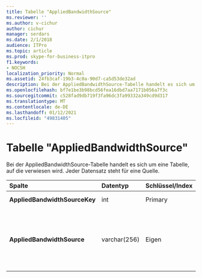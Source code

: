 ```yaml
---
title: Tabelle "AppliedBandwidthSource"
ms.reviewer: ''
ms.author: v-cichur
author: cichur
manager: serdars
ms.date: 2/1/2018
audience: ITPro
ms.topic: article
ms.prod: skype-for-business-itpro
f1.keywords:
- NOCSH
localization_priority: Normal
ms.assetid: 24fb3caf-19b3-4c0a-90d7-ca5d53de32ad
description: Bei der AppliedBandwidthSource-Tabelle handelt es sich um eine Tabelle, auf die verwiesen wird. Jeder Datensatz steht für eine Quelle.
ms.openlocfilehash: bf7e1be3b98bcd56fea16dbd7aa7171b056a7f3c
ms.sourcegitcommit: c528fad9db719f3fa96dc3fa99332a349cd9d317
ms.translationtype: MT
ms.contentlocale: de-DE
ms.lasthandoff: 01/12/2021
ms.locfileid: "49831405"
---
```

# <a name="appliedbandwidthsource-table"></a>Tabelle "AppliedBandwidthSource"
 
Bei der AppliedBandwidthSource-Tabelle handelt es sich um eine Tabelle, auf die verwiesen wird. Jeder Datensatz steht für eine Quelle.
  
|**Spalte**|**Datentyp**|**Schlüssel/Index**|**Details**|
|:-----|:-----|:-----|:-----|
|**AppliedBandwidthSourceKey** <br/> |int  <br/> |Primary  <br/> |Eindeutige Zahl, die diese Quelle identifiziert.  <br/> |
|**AppliedBandwidthSource** <br/> |varchar(256)  <br/> |Eigen  <br/> |Dies ist die Quelle der Bandbreitengrenze, die auferlegt wird. Sie beschreibt, woher die Bandbreitenbeschränkung kommt (z. B. "Policy Server", "TURN Server" oder "Modality").  <br/> |
   

